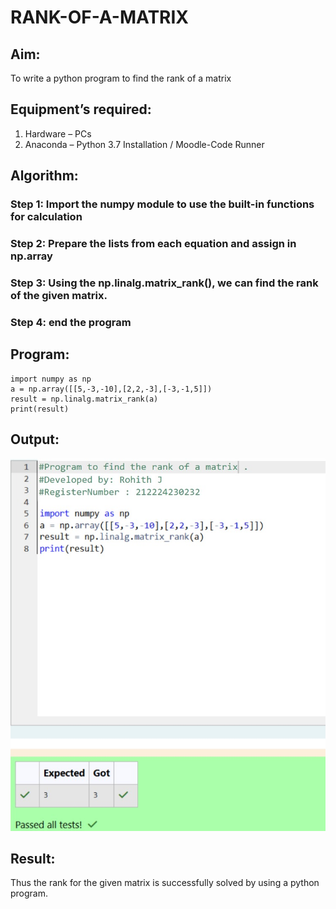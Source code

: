 # RANK-OF-A-MATRIX
## Aim:
To write a python program to find the rank of a matrix
## Equipment’s required:
1. 	Hardware – PCs
2. 	Anaconda – Python 3.7 Installation / Moodle-Code Runner
## Algorithm:
### Step 1: Import the numpy module to use the built-in functions for calculation
### Step 2: Prepare the lists from each equation and assign in np.array
### Step 3: Using the np.linalg.matrix_rank(), we can find the rank of the given matrix.
### Step 4: end the program
## Program:
```
import numpy as np
a = np.array([[5,-3,-10],[2,2,-3],[-3,-1,5]])
result = np.linalg.matrix_rank(a)
print(result)

```
## Output:
![alt text](<WhatsApp Image 2025-05-08 at 14.38.51_e5693193.jpg>)
## Result:
Thus the rank for the given matrix is successfully solved by  using a python program.

